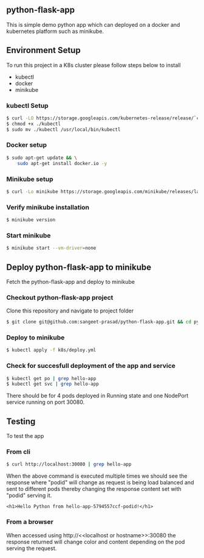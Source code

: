 ## python-flask-app
This is simple demo python app which can deployed on a docker and kubernetes platform such as minikube. 

## Environment Setup 

To run this project in a K8s cluster please follow steps below to install 
- kubectl
- docker
- minikube

### kubectl Setup
```bash
$ curl -LO https://storage.googleapis.com/kubernetes-release/release/`curl -s https://storage.googleapis.com/kubernetes-release/release/stable.txt`/bin/linux/amd64/kubectl
$ chmod +x ./kubectl
$ sudo mv ./kubectl /usr/local/bin/kubectl
```

### Docker setup
```bash
$ sudo apt-get update && \
    sudo apt-get install docker.io -y
```

### Minikube setup
```bash
$ curl -Lo minikube https://storage.googleapis.com/minikube/releases/latest/minikube-linux-amd64 && chmod +x minikube && sudo mv minikube /usr/local/bin/
```

### Verify minikube installation
```bash
$ minikube version
```

### Start minikube 

```bash
$ minikube start --vm-driver=none
```

## Deploy python-flask-app to minikube 

Fetch the python-flask-app and deploy to minikube 

### Checkout python-flask-app project
Clone this repository and navigate to project folder

```bash
$ git clone git@github.com:sangeet-prasad/python-flask-app.git && cd python-flask-app
```
### Deploy to minikube

```bash
$ kubectl apply -f k8s/deploy.yml
```

### Check for succesfull deployment of the app and service
```bash
$ kubectl get po | grep hello-app
$ kubectl get svc | grep hello-app
```
There should be for 4 pods deployed in Running state and one NodePort service running on port 30080.

## Testing
To test the app 

### From cli 
```bash
$ curl http://localhost:30080 | grep hello-app
```
When the above command is executed multiple times we should see the response where "podid" will change as request is being load balanced and sent to different pods thereby changing the response content set with "podid" serving it.
```
<h1>Hello Python from hello-app-5794557ccf-podid!</h1>
```

### From a browser
When accessed using http://\<\<localhost or hostname\>\>:30080 the response returned will change color and content depending on the pod serving the request.
